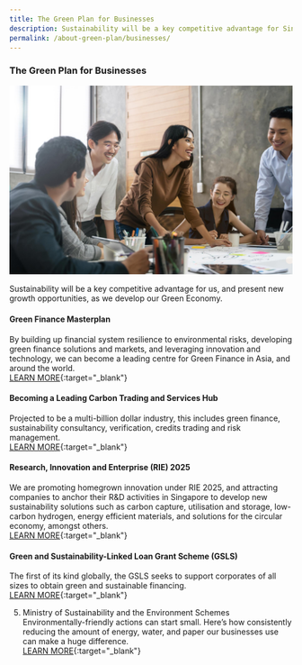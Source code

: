 ```yaml
---
title: The Green Plan for Businesses
description: Sustainability will be a key competitive advantage for Singapore, and present new growth opportunities for businesses as we develop our Green Economy. Learn more about the Green Plan for Businesses. 
permalink: /about-green-plan/businesses/
---
```


### The Green Plan for Businesses

![The Green Plan For Individuals](/images/greenplan/gp_business.jpg)

Sustainability will be a key competitive advantage for us, and present new growth opportunities, as we develop our Green Economy. 

#### Green Finance Masterplan  
By building up financial system resilience to environmental risks, developing green finance solutions and markets, and leveraging innovation and technology, we can become a leading centre for Green Finance in Asia, and around the world.  
[LEARN MORE](https://www.mas.gov.sg/who-we-are/annual-reports/annual-report-2019-2020/greening-the-financial-system){:target="_blank"}

#### Becoming a Leading Carbon Trading and Services Hub  
Projected to be a multi-billion dollar industry, this includes green finance, sustainability consultancy, verification, credits trading and risk management.  
[LEARN MORE](https://www.nccs.gov.sg/singapores-climate-action/carbon-services-and-climate-finance/){:target="_blank"}

#### Research, Innovation and Enterprise (RIE) 2025  
We are promoting homegrown innovation under RIE 2025, and attracting companies to anchor their R&D activities in Singapore to develop new sustainability solutions such as carbon capture, utilisation and storage, low-carbon hydrogen, energy efficient materials, and solutions for the circular economy, amongst others.  
[LEARN MORE](https://www.nrf.gov.sg/about-nrf/rie-ecosystem){:target="_blank"}

#### Green and Sustainability-Linked Loan Grant Scheme (GSLS)  
The first of its kind globally, the GSLS seeks to support corporates of all sizes to obtain green and sustainable financing.  
[LEARN MORE](https://www.mas.gov.sg/news/media-releases/2020/mas-launches-worlds-first-grant-scheme-to-support-green-and-sustainability-linked-loans){:target="_blank"}



5. Ministry of Sustainability and the Environment Schemes  
Environmentally-friendly actions can start small. Here’s how consistently reducing the amount of energy, water, and paper our businesses use can make a huge difference.  
[LEARN MORE](https://www.mse.gov.sg/take-action/organisations/){:target="_blank"}
